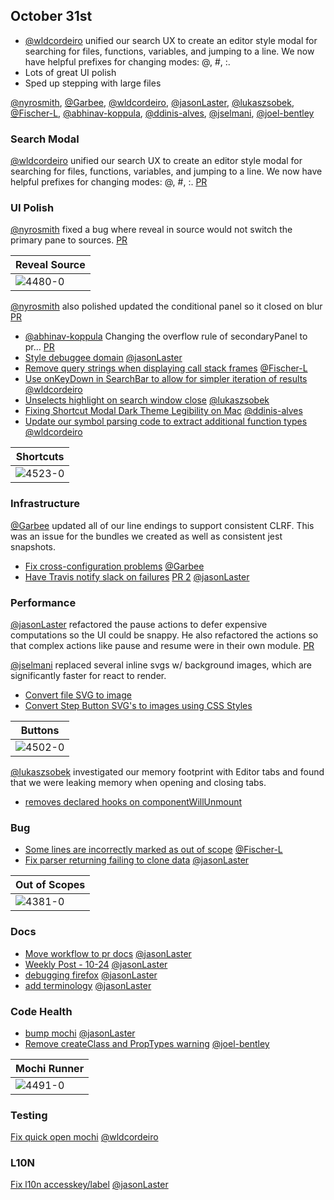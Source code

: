 ## October 31st

+ [@wldcordeiro] unified our search UX to create an editor style modal for searching for files, functions, variables, and jumping to a line. We now have helpful prefixes for changing modes: @, #, :.
+ Lots of great UI polish
+ Sped up stepping with large files

[@nyrosmith], [@Garbee], [@wldcordeiro], [@jasonLaster], [@lukaszsobek], [@Fischer-L], [@abhinav-koppula], [@ddinis-alves], [@jselmani], [@joel-bentley]

### Search Modal

[@wldcordeiro] unified our search UX to create an editor style modal for searching for files, functions, variables, and jumping to a line. We now have helpful prefixes for changing modes: @, #, :. [PR][4464]


### UI Polish

[@nyrosmith] fixed a bug where reveal in source would not switch the primary pane to sources. [PR][4480]

| Reveal Source |
|--|
| ![4480-0] |

[@nyrosmith] also polished updated the conditional panel so it closed on blur [PR][4483]

+ [@abhinav-koppula] Changing the overflow rule of secondaryPanel to pr… [PR][4487]
+ [Style debuggee domain][4536] [@jasonLaster]
+ [Remove query strings when displaying call stack frames][4535] [@Fischer-L]
+ [Use onKeyDown in SearchBar to allow for simpler iteration of results][4533] [@wldcordeiro]
+ [Unselects highlight on search window close][4527] [@lukaszsobek]
+ [Fixing Shortcut Modal Dark Theme Legibility on Mac][4523] [@ddinis-alves]
+ [Update our symbol parsing code to extract additional function types][4531] [@wldcordeiro]

| Shortcuts |
|--|
| ![4523-0] |

### Infrastructure

[@Garbee] updated all of our line endings to support consistent CLRF.
This was an issue for the bundles we created as well as consistent jest snapshots.

+ [Fix cross-configuration problems][4475] [@Garbee]
+ [Have Travis notify slack on failures][4500] [PR 2][4511] [@jasonLaster]

### Performance

[@jasonLaster] refactored the pause actions to defer expensive computations so the UI could be snappy. He also refactored the actions so that complex actions like pause and resume were in their own module. [PR][4439]

[@jselmani] replaced several inline svgs w/ background images, which are significantly faster for react to render.

+ [Convert file SVG to image][4514]
+ [Convert Step Button SVG's to images using CSS Styles][4502]


| Buttons |
|--|
| ![4502-0] |

[@lukaszsobek] investigated our memory footprint with Editor tabs and found that we were leaking memory when opening and closing tabs.

+ [removes declared hooks on componentWillUnmount][4426]


### Bug

+ [Some lines are incorrectly marked as out of scope][4381] [@Fischer-L]
+ [Fix parser returning failing to clone data][4520] [@jasonLaster]

| Out of Scopes |
|--|
| ![4381-0] |

### Docs

+ [Move workflow to pr docs][4484] [@jasonLaster]
+ [Weekly Post - 10-24][4494] [@jasonLaster]
+ [debugging firefox][4516] [@jasonLaster]
+ [add terminology][4512] [@jasonLaster]


### Code Health

+ [bump mochi][4491] [@jasonLaster]
+ [Remove createClass and PropTypes warning][4510] [@joel-bentley]

| Mochi Runner |
|--|
| ![4491-0] |

### Testing

[Fix quick open mochi][4496] [@wldcordeiro]

### L10N

[Fix l10n accesskey/label][4518] [@jasonLaster]

[4480-0]: https://user-images.githubusercontent.com/2511026/31950642-4fcbafb6-b8dc-11e7-852f-7de6aa4962bf.gif
[4381-0]: https://user-images.githubusercontent.com/5627487/31619294-ab3ab278-b2c6-11e7-88ec-5bb3ceb217af.gif
[4491-0]: https://user-images.githubusercontent.com/254562/32020468-40ff96c4-b99e-11e7-87c5-52f6c0fbcf37.png
[4535-0]: https://user-images.githubusercontent.com/5627487/32169509-c642f15c-bd3e-11e7-80ac-85fe7e7d2146.png
[4523-0]: https://user-images.githubusercontent.com/32388517/32137601-0cc99ca6-bbf1-11e7-8d74-69a29f3f0081.png
[4514-0]: https://user-images.githubusercontent.com/25250594/32114023-28eea426-bb10-11e7-9443-43909b40f794.PNG
[4502-0]: https://user-images.githubusercontent.com/25250594/32081771-559b5d1a-ba85-11e7-8ecf-421756b6b210.PNG
[4480]: https://github.com/firefox-devtools/debugger.html/pull/4480
[4475]: https://github.com/firefox-devtools/debugger.html/pull/4475
[4464]: https://github.com/firefox-devtools/debugger.html/pull/4464
[4439]: https://github.com/firefox-devtools/debugger.html/pull/4439
[4426]: https://github.com/firefox-devtools/debugger.html/pull/4426
[4381]: https://github.com/firefox-devtools/debugger.html/pull/4381
[4484]: https://github.com/firefox-devtools/debugger.html/pull/4484
[4487]: https://github.com/firefox-devtools/debugger.html/pull/4487
[4483]: https://github.com/firefox-devtools/debugger.html/pull/4483
[4491]: https://github.com/firefox-devtools/debugger.html/pull/4491
[4494]: https://github.com/firefox-devtools/debugger.html/pull/4494
[4496]: https://github.com/firefox-devtools/debugger.html/pull/4496
[4500]: https://github.com/firefox-devtools/debugger.html/pull/4500
[4536]: https://github.com/firefox-devtools/debugger.html/pull/4536
[4535]: https://github.com/firefox-devtools/debugger.html/pull/4535
[4533]: https://github.com/firefox-devtools/debugger.html/pull/4533
[4531]: https://github.com/firefox-devtools/debugger.html/pull/4531
[4527]: https://github.com/firefox-devtools/debugger.html/pull/4527
[4523]: https://github.com/firefox-devtools/debugger.html/pull/4523
[4520]: https://github.com/firefox-devtools/debugger.html/pull/4520
[4518]: https://github.com/firefox-devtools/debugger.html/pull/4518
[4516]: https://github.com/firefox-devtools/debugger.html/pull/4516
[4514]: https://github.com/firefox-devtools/debugger.html/pull/4514
[4512]: https://github.com/firefox-devtools/debugger.html/pull/4512
[4511]: https://github.com/firefox-devtools/debugger.html/pull/4511
[4510]: https://github.com/firefox-devtools/debugger.html/pull/4510
[4502]: https://github.com/firefox-devtools/debugger.html/pull/4502
[@nyrosmith]: https://github.com/nyrosmith
[@Garbee]: https://github.com/Garbee
[@wldcordeiro]: https://github.com/wldcordeiro
[@jasonLaster]: https://github.com/jasonLaster
[@lukaszsobek]: https://github.com/lukaszsobek
[@Fischer-L]: https://github.com/Fischer-L
[@abhinav-koppula]: https://github.com/abhinav-koppula
[@ddinis-alves]: https://github.com/ddinis-alves
[@jselmani]: https://github.com/jselmani
[@joel-bentley]: https://github.com/joel-bentley
